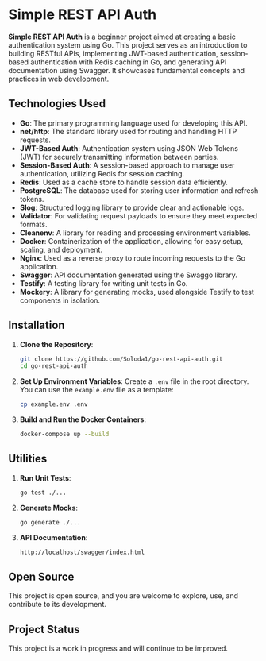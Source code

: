 # Simple REST API Auth

**Simple REST API Auth** is a beginner project aimed at creating a basic authentication system using Go. This project serves as an introduction to building RESTful APIs, implementing JWT-based authentication, session-based authentication with Redis caching in Go, and generating API documentation using Swagger. It showcases fundamental concepts and practices in web development.

## Technologies Used
- **Go**: The primary programming language used for developing this API.
- **net/http**: The standard library used for routing and handling HTTP requests.
- **JWT-Based Auth**: Authentication system using JSON Web Tokens (JWT) for securely transmitting information between parties.
- **Session-Based Auth**: A session-based approach to manage user authentication, utilizing Redis for session caching.
- **Redis**: Used as a cache store to handle session data efficiently.
- **PostgreSQL**: The database used for storing user information and refresh tokens.
- **Slog**: Structured logging library to provide clear and actionable logs.
- **Validator**: For validating request payloads to ensure they meet expected formats.
- **Cleanenv**: A library for reading and processing environment variables.
- **Docker**: Containerization of the application, allowing for easy setup, scaling, and deployment.
- **Nginx**: Used as a reverse proxy to route incoming requests to the Go application.
- **Swagger**: API documentation generated using the Swaggo library.
- **Testify**: A testing library for writing unit tests in Go.
- **Mockery**: A library for generating mocks, used alongside Testify to test components in isolation.

## Installation

1. **Clone the Repository**:
    ```sh
    git clone https://github.com/Soloda1/go-rest-api-auth.git
    cd go-rest-api-auth
    ```

2. **Set Up Environment Variables**:
    Create a `.env` file in the root directory. You can use the `example.env` file as a template:
    ```sh
    cp example.env .env
    ```

3. **Build and Run the Docker Containers**:
    ```sh
    docker-compose up --build
    ```

## Utilities

1. **Run Unit Tests**:
    ```sh
    go test ./...
    ```

2. **Generate Mocks**:
    ```sh
    go generate ./...
    ```

2. **API Documentation**:
    ```sh
    http://localhost/swagger/index.html
    ```


## Open Source
This project is open source, and you are welcome to explore, use, and contribute to its development.

## Project Status
This project is a work in progress and will continue to be improved.


